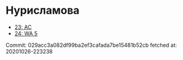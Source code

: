 # Нурисламова
- [23: AC](23.md)
- [24: WA 5](24.md)

Commit: 029acc3a082df99ba2ef3cafada7be15481b52cb
 fetched at: 20201026-223238
